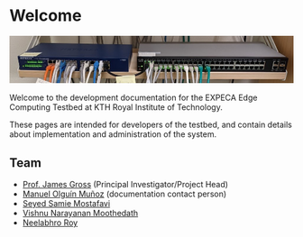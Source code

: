 # Welcome

![header](./assets/welcome_header.png)

Welcome to the development documentation for the EXPECA Edge Computing Testbed at KTH Royal Institute of Technology.

These pages are intended for developers of the testbed, and contain details about implementation and administration of the system.

## Team

- [Prof. James Gross](https://www.jamesgross.org/) (Principal Investigator/Project Head)
- [Manuel Olguín Muñoz](https://olguin.se/) (documentation contact person)
- [Seyed Samie Mostafavi](https://www.kth.se/profile/ssmos)
- [Vishnu Narayanan Moothedath](https://www.kth.se/profile/vnmo)
- [Neelabhro Roy](https://github.com/neelabhro)
